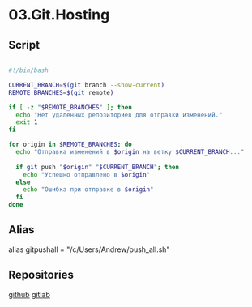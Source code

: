 # 03.Git.Hosting

## Script

```bash

#!/bin/bash

CURRENT_BRANCH=$(git branch --show-current)
REMOTE_BRANCHES=$(git remote)

if [ -z "$REMOTE_BRANCHES" ]; then
  echo "Нет удаленных репозиториев для отправки изменений."
  exit 1
fi

for origin in $REMOTE_BRANCHES; do
  echo "Отправка изменений в $origin на ветку $CURRENT_BRANCH..."
  
  if git push "$origin" "$CURRENT_BRANCH"; then
    echo "Успешно отправлено в $origin"
  else
    echo "Ошибка при отправке в $origin"
  fi
done

```

## Alias
alias gitpushall = "/c/Users/Andrew/push_all.sh"


## Repositories

[github](https://github.com/AndrewBulah/03.Git.Hosting)
[gitlab](https://gitlab.com/insomnia6351750/cast_iron)